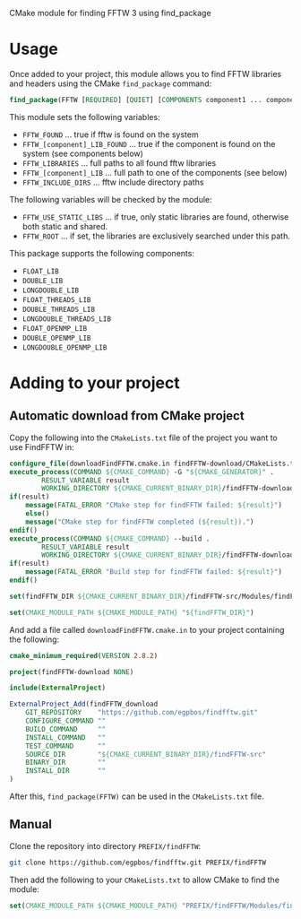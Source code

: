 CMake module for finding FFTW 3 using find_package

# Usage

Once added to your project, this module allows you to find FFTW libraries and headers using the CMake `find_package` command:

```cmake
find_package(FFTW [REQUIRED] [QUIET] [COMPONENTS component1 ... componentX] )
```

This module sets the following variables:
- `FFTW_FOUND`                  ... true if fftw is found on the system
- `FFTW_[component]_LIB_FOUND`  ... true if the component is found on the system (see components below)
- `FFTW_LIBRARIES`              ... full paths to all found fftw libraries
- `FFTW_[component]_LIB`        ... full path to one of the components (see below)
- `FFTW_INCLUDE_DIRS`           ... fftw include directory paths

The following variables will be checked by the module:
- `FFTW_USE_STATIC_LIBS`        ... if true, only static libraries are found, otherwise both static and shared.
- `FFTW_ROOT`                   ... if set, the libraries are exclusively searched under this path.

This package supports the following components:
- `FLOAT_LIB`
- `DOUBLE_LIB`
- `LONGDOUBLE_LIB`
- `FLOAT_THREADS_LIB`
- `DOUBLE_THREADS_LIB`
- `LONGDOUBLE_THREADS_LIB`
- `FLOAT_OPENMP_LIB`
- `DOUBLE_OPENMP_LIB`
- `LONGDOUBLE_OPENMP_LIB`


# Adding to your project

## Automatic download from CMake project

Copy the following into the `CMakeLists.txt` file of the project you want to use FindFFTW in:
```cmake
configure_file(downloadFindFFTW.cmake.in findFFTW-download/CMakeLists.txt)
execute_process(COMMAND ${CMAKE_COMMAND} -G "${CMAKE_GENERATOR}" .
        RESULT_VARIABLE result
        WORKING_DIRECTORY ${CMAKE_CURRENT_BINARY_DIR}/findFFTW-download )
if(result)
    message(FATAL_ERROR "CMake step for findFFTW failed: ${result}")
    else()
    message("CMake step for findFFTW completed (${result}).")
endif()
execute_process(COMMAND ${CMAKE_COMMAND} --build .
        RESULT_VARIABLE result
        WORKING_DIRECTORY ${CMAKE_CURRENT_BINARY_DIR}/findFFTW-download )
if(result)
    message(FATAL_ERROR "Build step for findFFTW failed: ${result}")
endif()

set(findFFTW_DIR ${CMAKE_CURRENT_BINARY_DIR}/findFFTW-src/Modules/findFFTW)

set(CMAKE_MODULE_PATH ${CMAKE_MODULE_PATH} "${findFFTW_DIR}")
```

And add a file called `downloadFindFFTW.cmake.in` to your project containing the following:
```cmake
cmake_minimum_required(VERSION 2.8.2)

project(findFFTW-download NONE)

include(ExternalProject)

ExternalProject_Add(findFFTW_download
    GIT_REPOSITORY    "https://github.com/egpbos/findfftw.git"
    CONFIGURE_COMMAND ""
    BUILD_COMMAND     ""
    INSTALL_COMMAND   ""
    TEST_COMMAND      ""
    SOURCE_DIR        "${CMAKE_CURRENT_BINARY_DIR}/findFFTW-src"
    BINARY_DIR        ""
    INSTALL_DIR       ""
)
```

After this, `find_package(FFTW)` can be used in the `CMakeLists.txt` file.

## Manual

Clone the repository into directory `PREFIX/findFFTW`:
```sh
git clone https://github.com/egpbos/findfftw.git PREFIX/findFFTW
```

Then add the following to your `CMakeLists.txt` to allow CMake to find the module:
```cmake
set(CMAKE_MODULE_PATH ${CMAKE_MODULE_PATH} "PREFIX/findFFTW/Modules/findFFTW")
```
